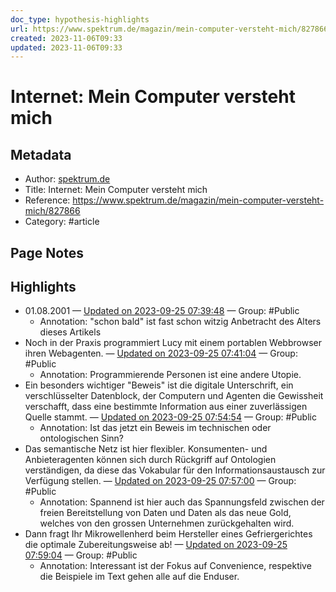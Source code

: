 ```yaml
---
doc_type: hypothesis-highlights
url: https://www.spektrum.de/magazin/mein-computer-versteht-mich/827866
created: 2023-11-06T09:33
updated: 2023-11-06T09:33
---
```


# Internet: Mein Computer versteht mich

## Metadata
- Author: [spektrum.de]()
- Title: Internet: Mein Computer versteht mich
- Reference: https://www.spektrum.de/magazin/mein-computer-versteht-mich/827866
- Category: #article

## Page Notes
## Highlights
- 01.08.2001 — [Updated on 2023-09-25 07:39:48](https://hyp.is/8Pm9JFtlEe6mYMf9SkpAbQ/www.spektrum.de/magazin/mein-computer-versteht-mich/827866) — Group: #Public
    - Annotation: "schon bald" ist fast schon witzig Anbetracht des Alters dieses Artikels
- Noch in der Praxis programmiert Lucy mit einem portablen Webbrowser ihren Webagenten. — [Updated on 2023-09-25 07:41:04](https://hyp.is/Hjh9DFtmEe6T9keLDfoEXQ/www.spektrum.de/magazin/mein-computer-versteht-mich/827866) — Group: #Public
    - Annotation: Programmierende Personen ist eine andere Utopie.
- Ein besonders wichtiger "Beweis" ist die digitale Unterschrift, ein verschlüsselter Datenblock, der Computern und Agenten die Gewissheit verschafft, dass eine bestimmte Information aus einer zuverlässigen Quelle stammt. — [Updated on 2023-09-25 07:54:54](https://hyp.is/DSjJyltoEe6xmjd0Bk1ApA/www.spektrum.de/magazin/mein-computer-versteht-mich/827866) — Group: #Public
    - Annotation: Ist das jetzt ein Beweis im technischen oder ontologischen Sinn?
- Das semantische Netz ist hier flexibler. Konsumenten- und Anbieteragenten können sich durch Rückgriff auf Ontologien verständigen, da diese das Vokabular für den Informationsaustausch zur Verfügung stellen. — [Updated on 2023-09-25 07:57:00](https://hyp.is/WC3n8ltoEe6ZnzdsS3VPaQ/www.spektrum.de/magazin/mein-computer-versteht-mich/827866) — Group: #Public
    - Annotation: Spannend ist hier auch das Spannungsfeld zwischen der freien Bereitstellung von Daten und Daten als das neue Gold, welches von den grossen Unternehmen zurückgehalten wird.
- Dann fragt Ihr Mikrowellenherd beim Hersteller eines Gefriergerichtes die optimale Zubereitungsweise ab! — [Updated on 2023-09-25 07:59:04](https://hyp.is/oh6ChltoEe6RLs-je8l2Pw/www.spektrum.de/magazin/mein-computer-versteht-mich/827866) — Group: #Public
    - Annotation: Interessant ist der Fokus auf Convenience, respektive die Beispiele im Text gehen alle auf die Enduser.


